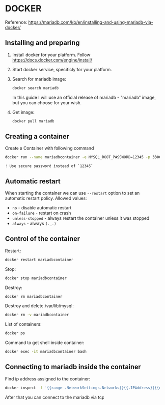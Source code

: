 # DOCKER
Reference: https://mariadb.com/kb/en/installing-and-using-mariadb-via-docker/
## Installing and preparing 

1) Install docker for your platform. Follow https://docs.docker.com/engine/install/

2) Start docker service, specificly for your platform.

3) Search for mariadb image:
    ```bash
    docker search mariadb
    ```
    In this guide I will use an official release of mariadb - "mariadb" image, but you can choose for your wish.
4) Get image:
    ```bash
    docker pull mariadb
    ```
## Creating a container

Create a Container with following command

```bash
docker run --name mariadbcontainer -e MYSQL_ROOT_PASSWORD=12345 -p 3306:3306 -d maria db
```
    ! Use secure password instead of `12345`

## Automatic restart

When starting the container we can use `--restart` option to set an automatic restart policy.
Allowed values:
  - `no` - disable automatic restart
  - `on-failure` - restart on crash
  - `unless-stopped` - always restart the container unless it was stopped
  - `always` - always `(._.)`

## Control of the container

Restart:
  ```bash
  docker restart mariadbcontainer
  ```
Stop:
  ```bash
  docker stop mariadbcontainer
  ```
Destroy:
  ```bash
  docker rm mariadbcontainer
  ```
Destroy and delete /var/lib/mysql:
  ```bash
  docker rm -v mariadbcontainer
  ```
List of containers:
  ```bash
  docker ps
  ```
Command to get shell inside container:
  ```bash
  docker exec -it mariadbcontainer bash
  ```

## Connecting to mariadb inside the container
Find ip address assigned to the container:
  ```bash
  docker inspect -f '{{range .NetworkSettings.Networks}}{{.IPAddress}}{{end}}' mariadbcontainer
  ```
  After that you can connect to the mariadb via tcp

